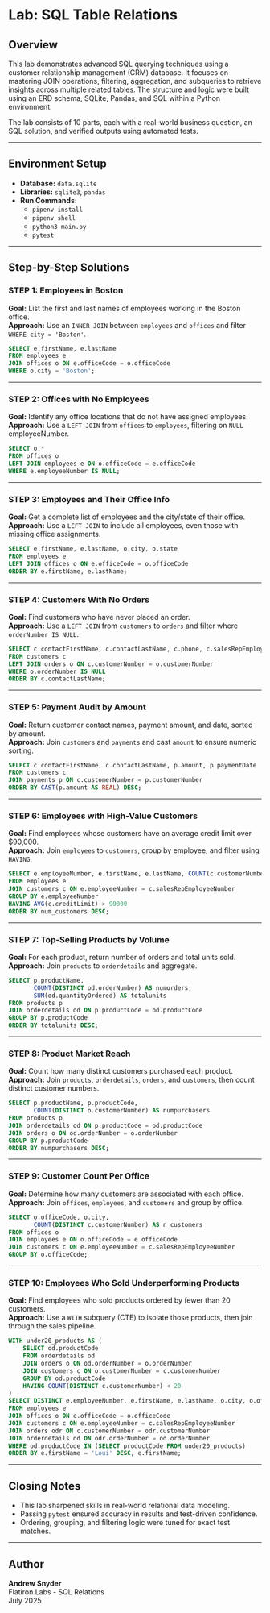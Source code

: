 # Lab: SQL Table Relations

## Overview

This lab demonstrates advanced SQL querying techniques using a customer relationship management (CRM) database. It focuses on mastering JOIN operations, filtering, aggregation, and subqueries to retrieve insights across multiple related tables. The structure and logic were built using an ERD schema, SQLite, Pandas, and SQL within a Python environment.

The lab consists of 10 parts, each with a real-world business question, an SQL solution, and verified outputs using automated tests.

---

## Environment Setup

- **Database:** `data.sqlite`
- **Libraries:** `sqlite3`, `pandas`
- **Run Commands:**
  - `pipenv install`
  - `pipenv shell`
  - `python3 main.py`
  - `pytest`

---

## Step-by-Step Solutions

### **STEP 1**: Employees in Boston

**Goal:** List the first and last names of employees working in the Boston office.  
**Approach:** Use an `INNER JOIN` between `employees` and `offices` and filter `WHERE city = 'Boston'`.

```sql
SELECT e.firstName, e.lastName
FROM employees e
JOIN offices o ON e.officeCode = o.officeCode
WHERE o.city = 'Boston';
```

---

### **STEP 2**: Offices with No Employees

**Goal:** Identify any office locations that do not have assigned employees.  
**Approach:** Use a `LEFT JOIN` from `offices` to `employees`, filtering on `NULL` employeeNumber.

```sql
SELECT o.*
FROM offices o
LEFT JOIN employees e ON o.officeCode = e.officeCode
WHERE e.employeeNumber IS NULL;
```

---

### **STEP 3**: Employees and Their Office Info

**Goal:** Get a complete list of employees and the city/state of their office.  
**Approach:** Use a `LEFT JOIN` to include all employees, even those with missing office assignments.

```sql
SELECT e.firstName, e.lastName, o.city, o.state
FROM employees e
LEFT JOIN offices o ON e.officeCode = o.officeCode
ORDER BY e.firstName, e.lastName;
```

---

### **STEP 4**: Customers With No Orders

**Goal:** Find customers who have never placed an order.  
**Approach:** Use a `LEFT JOIN` from `customers` to `orders` and filter where `orderNumber IS NULL`.

```sql
SELECT c.contactFirstName, c.contactLastName, c.phone, c.salesRepEmployeeNumber
FROM customers c
LEFT JOIN orders o ON c.customerNumber = o.customerNumber
WHERE o.orderNumber IS NULL
ORDER BY c.contactLastName;
```

---

### **STEP 5**: Payment Audit by Amount

**Goal:** Return customer contact names, payment amount, and date, sorted by amount.  
**Approach:** Join `customers` and `payments` and cast `amount` to ensure numeric sorting.

```sql
SELECT c.contactFirstName, c.contactLastName, p.amount, p.paymentDate
FROM customers c
JOIN payments p ON c.customerNumber = p.customerNumber
ORDER BY CAST(p.amount AS REAL) DESC;
```

---

### **STEP 6**: Employees with High-Value Customers

**Goal:** Find employees whose customers have an average credit limit over $90,000.  
**Approach:** Join `employees` to `customers`, group by employee, and filter using `HAVING`.

```sql
SELECT e.employeeNumber, e.firstName, e.lastName, COUNT(c.customerNumber) AS num_customers
FROM employees e
JOIN customers c ON e.employeeNumber = c.salesRepEmployeeNumber
GROUP BY e.employeeNumber
HAVING AVG(c.creditLimit) > 90000
ORDER BY num_customers DESC;
```

---

### **STEP 7**: Top-Selling Products by Volume

**Goal:** For each product, return number of orders and total units sold.  
**Approach:** Join `products` to `orderdetails` and aggregate.

```sql
SELECT p.productName,
       COUNT(DISTINCT od.orderNumber) AS numorders,
       SUM(od.quantityOrdered) AS totalunits
FROM products p
JOIN orderdetails od ON p.productCode = od.productCode
GROUP BY p.productCode
ORDER BY totalunits DESC;
```

---

### **STEP 8**: Product Market Reach

**Goal:** Count how many distinct customers purchased each product.  
**Approach:** Join `products`, `orderdetails`, `orders`, and `customers`, then count distinct customer numbers.

```sql
SELECT p.productName, p.productCode,
       COUNT(DISTINCT o.customerNumber) AS numpurchasers
FROM products p
JOIN orderdetails od ON p.productCode = od.productCode
JOIN orders o ON od.orderNumber = o.orderNumber
GROUP BY p.productCode
ORDER BY numpurchasers DESC;
```

---

### **STEP 9**: Customer Count Per Office

**Goal:** Determine how many customers are associated with each office.  
**Approach:** Join `offices`, `employees`, and `customers` and group by office.

```sql
SELECT o.officeCode, o.city,
       COUNT(DISTINCT c.customerNumber) AS n_customers
FROM offices o
JOIN employees e ON o.officeCode = e.officeCode
JOIN customers c ON e.employeeNumber = c.salesRepEmployeeNumber
GROUP BY o.officeCode;
```

---

### **STEP 10**: Employees Who Sold Underperforming Products

**Goal:** Find employees who sold products ordered by fewer than 20 customers.  
**Approach:** Use a `WITH` subquery (CTE) to isolate those products, then join through the sales pipeline.

```sql
WITH under20_products AS (
    SELECT od.productCode
    FROM orderdetails od
    JOIN orders o ON od.orderNumber = o.orderNumber
    JOIN customers c ON o.customerNumber = c.customerNumber
    GROUP BY od.productCode
    HAVING COUNT(DISTINCT c.customerNumber) < 20
)
SELECT DISTINCT e.employeeNumber, e.firstName, e.lastName, o.city, o.officeCode
FROM employees e
JOIN offices o ON e.officeCode = o.officeCode
JOIN customers c ON e.employeeNumber = c.salesRepEmployeeNumber
JOIN orders odr ON c.customerNumber = odr.customerNumber
JOIN orderdetails od ON odr.orderNumber = od.orderNumber
WHERE od.productCode IN (SELECT productCode FROM under20_products)
ORDER BY e.firstName = 'Loui' DESC, e.firstName;
```

---

## Closing Notes

- This lab sharpened skills in real-world relational data modeling.
- Passing `pytest` ensured accuracy in results and test-driven confidence.
- Ordering, grouping, and filtering logic were tuned for exact test matches.

---

## Author

**Andrew Snyder**  
Flatiron Labs - SQL Relations  
July 2025

